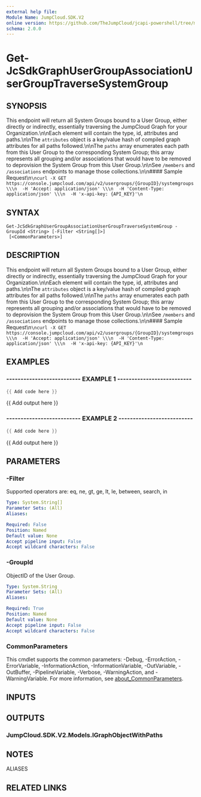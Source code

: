 ```yaml
---
external help file:
Module Name: JumpCloud.SDK.V2
online version: https://github.com/TheJumpCloud/jcapi-powershell/tree/master/SDKs/PowerShell/jumpcloud.sdk.v2/get-jcsdkgraphusergroupassociationusergrouptraversesystemgroup
schema: 2.0.0
---
```


# Get-JcSdkGraphUserGroupAssociationUserGroupTraverseSystemGroup

## SYNOPSIS
This endpoint will return all System Groups bound to a User Group, either directly or indirectly, essentially traversing the JumpCloud Graph for your Organization.\n\nEach element will contain the type, id, attributes and paths.\n\nThe `attributes` object is a key/value hash of compiled graph attributes for all paths followed.\n\nThe `paths` array enumerates each path from this User Group to the corresponding System Group; this array represents all grouping and/or associations that would have to be removed to deprovision the System Group from this User Group.\n\nSee `/members` and `/associations` endpoints to manage those collections.\n\n#### Sample Request\n```\ncurl -X GET https://console.jumpcloud.com/api/v2/usergroups/{GroupID}/systemgroups \\\n  -H 'Accept: application/json' \\\n  -H 'Content-Type: application/json' \\\n  -H 'x-api-key: {API_KEY}'\n```

## SYNTAX

```
Get-JcSdkGraphUserGroupAssociationUserGroupTraverseSystemGroup -GroupId <String> [-Filter <String[]>]
 [<CommonParameters>]
```

## DESCRIPTION
This endpoint will return all System Groups bound to a User Group, either directly or indirectly, essentially traversing the JumpCloud Graph for your Organization.\n\nEach element will contain the type, id, attributes and paths.\n\nThe `attributes` object is a key/value hash of compiled graph attributes for all paths followed.\n\nThe `paths` array enumerates each path from this User Group to the corresponding System Group; this array represents all grouping and/or associations that would have to be removed to deprovision the System Group from this User Group.\n\nSee `/members` and `/associations` endpoints to manage those collections.\n\n#### Sample Request\n```\ncurl -X GET https://console.jumpcloud.com/api/v2/usergroups/{GroupID}/systemgroups \\\n  -H 'Accept: application/json' \\\n  -H 'Content-Type: application/json' \\\n  -H 'x-api-key: {API_KEY}'\n```

## EXAMPLES

### -------------------------- EXAMPLE 1 --------------------------
```powershell
{{ Add code here }}
```

{{ Add output here }}

### -------------------------- EXAMPLE 2 --------------------------
```powershell
{{ Add code here }}
```

{{ Add output here }}

## PARAMETERS

### -Filter
Supported operators are: eq, ne, gt, ge, lt, le, between, search, in

```yaml
Type: System.String[]
Parameter Sets: (All)
Aliases:

Required: False
Position: Named
Default value: None
Accept pipeline input: False
Accept wildcard characters: False
```

### -GroupId
ObjectID of the User Group.

```yaml
Type: System.String
Parameter Sets: (All)
Aliases:

Required: True
Position: Named
Default value: None
Accept pipeline input: False
Accept wildcard characters: False
```

### CommonParameters
This cmdlet supports the common parameters: -Debug, -ErrorAction, -ErrorVariable, -InformationAction, -InformationVariable, -OutVariable, -OutBuffer, -PipelineVariable, -Verbose, -WarningAction, and -WarningVariable. For more information, see [about_CommonParameters](http://go.microsoft.com/fwlink/?LinkID=113216).

## INPUTS

## OUTPUTS

### JumpCloud.SDK.V2.Models.IGraphObjectWithPaths

## NOTES

ALIASES

## RELATED LINKS

